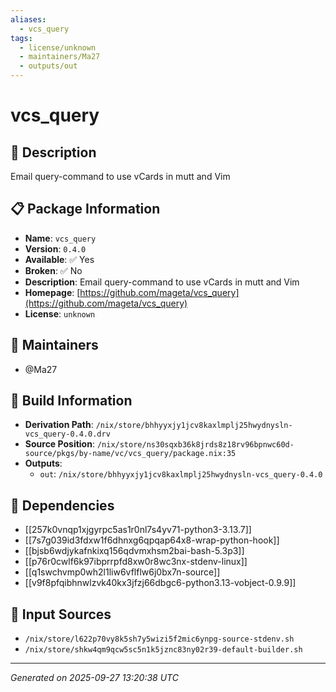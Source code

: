 ```yaml
---
aliases:
  - vcs_query
tags:
  - license/unknown
  - maintainers/Ma27
  - outputs/out
---
```


# vcs_query

## 📝 Description

Email query-command to use vCards in mutt and Vim

## 📋 Package Information

- **Name**: `vcs_query`
- **Version**: `0.4.0`
- **Available**: ✅ Yes
- **Broken**: ✅ No
- **Description**: Email query-command to use vCards in mutt and Vim
- **Homepage**: [https://github.com/mageta/vcs_query](https://github.com/mageta/vcs_query)
- **License**: `unknown`
## 👥 Maintainers

- @Ma27


## 🔧 Build Information

- **Derivation Path**: `/nix/store/bhhyyxjy1jcv8kaxlmplj25hwydnysln-vcs_query-0.4.0.drv`
- **Source Position**: `/nix/store/ns30sqxb36k8jrds8z18rv96bpnwc60d-source/pkgs/by-name/vc/vcs_query/package.nix:35`
- **Outputs**:
  - `out`:  `/nix/store/bhhyyxjy1jcv8kaxlmplj25hwydnysln-vcs_query-0.4.0`

## 🔗 Dependencies

- [[257k0vnqp1xjgyrpc5as1r0nl7s4yv71-python3-3.13.7]]
- [[7s7g039id3fdxw1f6dhnxg6qpqap64x8-wrap-python-hook]]
- [[bjsb6wdjykafnkixq156qdvmxhsm2bai-bash-5.3p3]]
- [[p76r0cwlf6k97ibprrpfd8xw0r8wc3nx-stdenv-linux]]
- [[q1swchvmp0wh2l1liw6vflflw6j0bx7n-source]]
- [[v9f8pfqibhnwlzvk40kx3jfzj66dbgc6-python3.13-vobject-0.9.9]]

## 📁 Input Sources

- `/nix/store/l622p70vy8k5sh7y5wizi5f2mic6ynpg-source-stdenv.sh`
- `/nix/store/shkw4qm9qcw5sc5n1k5jznc83ny02r39-default-builder.sh`

---
*Generated on 2025-09-27 13:20:38 UTC*
